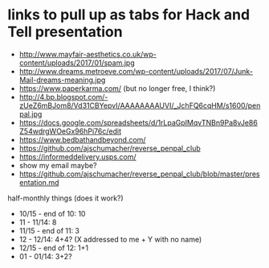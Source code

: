 # links to pull up as tabs for Hack and Tell presentation

 * http://www.mayfair-aesthetics.co.uk/wp-content/uploads/2017/01/spam.jpg
 * http://www.dreams.metroeve.com/wp-content/uploads/2017/07/Junk-Mail-dreams-meaning.jpg
 * https://www.paperkarma.com/ (but no longer free, I think?)
 * http://4.bp.blogspot.com/-zUeZ6mBJom8/Vd31CBYepvI/AAAAAAAAUVI/_JchFQ6cqHM/s1600/penpal.jpg
 * https://docs.google.com/spreadsheets/d/1rLpaGpIMqvTNBn9Pa8vJe86Z54wdrgWOeGx96hPi76c/edit
 * https://www.bedbathandbeyond.com/
 * https://github.com/ajschumacher/reverse_penpal_club
 * https://informeddelivery.usps.com/
 * show my email maybe?
 * https://github.com/ajschumacher/reverse_penpal_club/blob/master/presentation.md

half-monthly things (does it work?)

 * 10/15 - end of 10: 10
 * 11 - 11/14: 8
 * 11/15 - end of 11: 3
 * 12 - 12/14: 4+4? (X addressed to me + Y with no name)
 * 12/15 - end of 12: 1+1
 * 01 - 01/14: 3+2?
